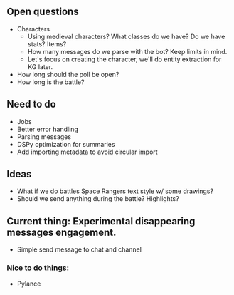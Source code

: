 ## Open questions
- Characters
    - Using medieval characters? What classes do we have? Do we have stats? Items?
    - How many messages do we parse with the bot? Keep limits in mind.
    - Let's focus on creating the character, we'll do entity extraction for KG later.
- How long should the poll be open?
- How long is the battle?

## Need to do
- Jobs
- Better error handling
- Parsing messages
- DSPy optimization for summaries
- Add importing metadata to avoid circular import

## Ideas
- What if we do battles Space Rangers text style w/ some drawings?
- Should we send anything during the battle? Highlights?

## Current thing: Experimental disappearing messages engagement.
- Simple send message to chat and channel


### Nice to do things:
- Pylance